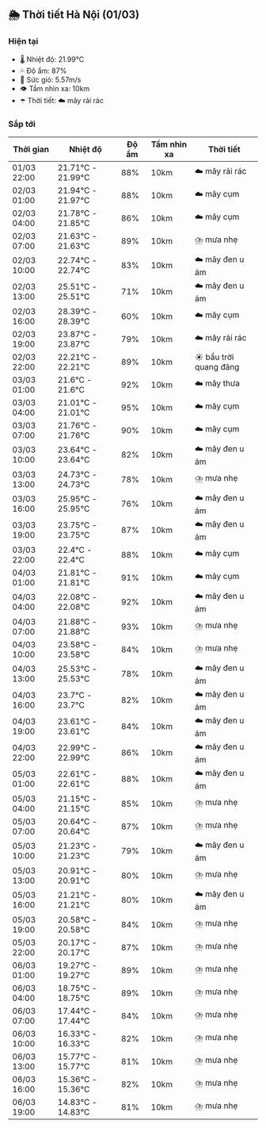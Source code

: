 ## 🌦️ Thời tiết Hà Nội (01/03)

### Hiện tại

- 🌡️ Nhiệt độ: 21.99℃
- 💦 Độ ẩm: 87%
- 💨 Sức gió: 5.57m/s
- 👁️ Tầm nhìn xa: 10km
- ☂️ Thời tiết: ☁️ mây rải rác

### Sắp tới

| Thời gian | Nhiệt độ | Độ ẩm | Tầm nhìn xa | Thời tiết |
| --- | --- | --- | --- | --- |
| 01/03 22:00 | 21.71℃ - 21.99℃ | 88% | 10km | ☁️ mây rải rác |
| 02/03 01:00 | 21.94℃ - 21.97℃ | 88% | 10km | ☁️ mây cụm |
| 02/03 04:00 | 21.78℃ - 21.85℃ | 86% | 10km | ☁️ mây cụm |
| 02/03 07:00 | 21.63℃ - 21.63℃ | 89% | 10km | ⛈️ mưa nhẹ |
| 02/03 10:00 | 22.74℃ - 22.74℃ | 83% | 10km | ☁️ mây đen u ám |
| 02/03 13:00 | 25.51℃ - 25.51℃ | 71% | 10km | ☁️ mây đen u ám |
| 02/03 16:00 | 28.39℃ - 28.39℃ | 60% | 10km | ☁️ mây cụm |
| 02/03 19:00 | 23.87℃ - 23.87℃ | 79% | 10km | ☁️ mây rải rác |
| 02/03 22:00 | 22.21℃ - 22.21℃ | 89% | 10km | ☀️ bầu trời quang đãng |
| 03/03 01:00 | 21.6℃ - 21.6℃ | 92% | 10km | ☁️ mây thưa |
| 03/03 04:00 | 21.01℃ - 21.01℃ | 95% | 10km | ☁️ mây cụm |
| 03/03 07:00 | 21.76℃ - 21.76℃ | 90% | 10km | ☁️ mây cụm |
| 03/03 10:00 | 23.64℃ - 23.64℃ | 82% | 10km | ☁️ mây đen u ám |
| 03/03 13:00 | 24.73℃ - 24.73℃ | 78% | 10km | ⛈️ mưa nhẹ |
| 03/03 16:00 | 25.95℃ - 25.95℃ | 76% | 10km | ☁️ mây đen u ám |
| 03/03 19:00 | 23.75℃ - 23.75℃ | 87% | 10km | ☁️ mây đen u ám |
| 03/03 22:00 | 22.4℃ - 22.4℃ | 88% | 10km | ☁️ mây cụm |
| 04/03 01:00 | 21.81℃ - 21.81℃ | 91% | 10km | ☁️ mây cụm |
| 04/03 04:00 | 22.08℃ - 22.08℃ | 92% | 10km | ☁️ mây đen u ám |
| 04/03 07:00 | 21.88℃ - 21.88℃ | 93% | 10km | ⛈️ mưa nhẹ |
| 04/03 10:00 | 23.58℃ - 23.58℃ | 84% | 10km | ⛈️ mưa nhẹ |
| 04/03 13:00 | 25.53℃ - 25.53℃ | 78% | 10km | ☁️ mây đen u ám |
| 04/03 16:00 | 23.7℃ - 23.7℃ | 82% | 10km | ☁️ mây đen u ám |
| 04/03 19:00 | 23.61℃ - 23.61℃ | 84% | 10km | ☁️ mây đen u ám |
| 04/03 22:00 | 22.99℃ - 22.99℃ | 86% | 10km | ☁️ mây đen u ám |
| 05/03 01:00 | 22.61℃ - 22.61℃ | 88% | 10km | ☁️ mây đen u ám |
| 05/03 04:00 | 21.15℃ - 21.15℃ | 85% | 10km | ⛈️ mưa nhẹ |
| 05/03 07:00 | 20.64℃ - 20.64℃ | 87% | 10km | ⛈️ mưa nhẹ |
| 05/03 10:00 | 21.23℃ - 21.23℃ | 79% | 10km | ☁️ mây đen u ám |
| 05/03 13:00 | 20.91℃ - 20.91℃ | 80% | 10km | ⛈️ mưa nhẹ |
| 05/03 16:00 | 21.21℃ - 21.21℃ | 80% | 10km | ☁️ mây đen u ám |
| 05/03 19:00 | 20.58℃ - 20.58℃ | 84% | 10km | ⛈️ mưa nhẹ |
| 05/03 22:00 | 20.17℃ - 20.17℃ | 87% | 10km | ⛈️ mưa nhẹ |
| 06/03 01:00 | 19.27℃ - 19.27℃ | 89% | 10km | ⛈️ mưa nhẹ |
| 06/03 04:00 | 18.75℃ - 18.75℃ | 89% | 10km | ⛈️ mưa nhẹ |
| 06/03 07:00 | 17.44℃ - 17.44℃ | 84% | 10km | ⛈️ mưa nhẹ |
| 06/03 10:00 | 16.33℃ - 16.33℃ | 82% | 10km | ⛈️ mưa nhẹ |
| 06/03 13:00 | 15.77℃ - 15.77℃ | 81% | 10km | ⛈️ mưa nhẹ |
| 06/03 16:00 | 15.36℃ - 15.36℃ | 82% | 10km | ⛈️ mưa nhẹ |
| 06/03 19:00 | 14.83℃ - 14.83℃ | 81% | 10km | ⛈️ mưa nhẹ |
